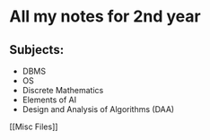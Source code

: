 # All my notes for 2nd year

## Subjects:
- DBMS
- OS
- Discrete Mathematics
- Elements of AI
- Design and Analysis of Algorithms (DAA)

[[Misc Files]]
